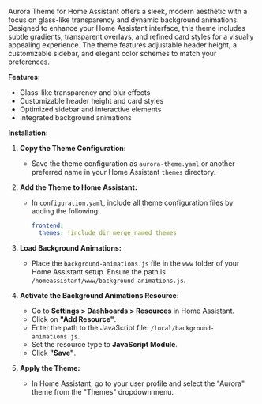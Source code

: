 Aurora Theme for Home Assistant offers a sleek, modern aesthetic with a focus on glass-like transparency and dynamic background animations. Designed to enhance your Home Assistant interface, this theme includes subtle gradients, transparent overlays, and refined card styles for a visually appealing experience. The theme features adjustable header height, a customizable sidebar, and elegant color schemes to match your preferences.

**Features:**
- Glass-like transparency and blur effects
- Customizable header height and card styles
- Optimized sidebar and interactive elements
- Integrated background animations

**Installation:**
1. **Copy the Theme Configuration:**
   - Save the theme configuration as `aurora-theme.yaml` or another preferred name in your Home Assistant `themes` directory.

2. **Add the Theme to Home Assistant:**
   - In `configuration.yaml`, include all theme configuration files by adding the following:
     ```yaml
     frontend:
       themes: !include_dir_merge_named themes
     ```

3. **Load Background Animations:**
   - Place the `background-animations.js` file in the `www` folder of your Home Assistant setup. Ensure the path is `/homeassistant/www/background-animations.js`.

4. **Activate the Background Animations Resource:**
   - Go to **Settings > Dashboards > Resources** in Home Assistant.
   - Click on **"Add Resource"**.
   - Enter the path to the JavaScript file: `/local/background-animations.js`.
   - Set the resource type to **JavaScript Module**.
   - Click **"Save"**.

5. **Apply the Theme:**
   - In Home Assistant, go to your user profile and select the "Aurora" theme from the "Themes" dropdown menu.
